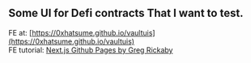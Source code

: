 ## Some UI for Defi contracts That I want to test.

FE at: [https://0xhatsume.github.io/vaultuis](https://0xhatsume.github.io/vaultuis)  
FE tutorial: [Next.js Github Pages by Greg Rickaby](https://gregrickaby.com/2020/03/21/next-js-github-pages)  
